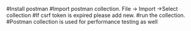#Install postman #Import postman collection. File -> Import ->Select collection 
#If csrf token is expired please add new. 
#run the collection. 
#Postman collection is used for performance testing as well

